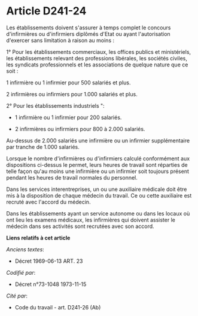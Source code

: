 # Article D241-24

Les établissements doivent s'assurer à temps complet le concours d'infirmières ou d'infirmiers diplômés d'Etat ou ayant
l'autorisation d'exercer sans limitation à raison au moins :

1° Pour les établissements commerciaux, les offices publics et ministériels, les établissements relevant des professions
libérales, les sociétés civiles, les syndicats professionnels et les associations de quelque nature que ce soit :

1 infirmière ou 1 infirmier pour 500 salariés et plus.

2 infirmières ou infirmiers pour 1.000 salariés et plus.

2° Pour les établissements industriels ":

- 1 infirmière ou 1 infirmier pour 200 salariés.

- 2 infirmières ou infirmiers pour 800 à 2.000 salariés.

Au-dessus de 2.000 salariés une infirmière ou un infirmier supplémentaire par tranche de 1.000 salariés.

Lorsque le nombre d'infirmières ou d'infirmiers calculé conformément aux dispositions ci-dessus le permet, leurs heures de
travail sont réparties de telle façon qu'au moins une infirmière ou un infirmier soit toujours présent pendant les heures de
travail normales du personnel.

Dans les services interentreprises, un ou une auxiliaire médicale doit être mis à la disposition de chaque médecin du
travail. Ce ou cette auxiliaire est recruté avec l'accord du médecin.

Dans les établissements ayant un service autonome ou dans les locaux où ont lieu les examens médicaux, les infirmières qui
doivent assister le médecin dans ses activités sont recrutées avec son accord.

**Liens relatifs à cet article**

_Anciens textes_:

  - Décret  1969-06-13 ART. 23

_Codifié par_:

  - Décret n°73-1048 1973-11-15

_Cité par_:

  - Code du travail - art. D241-26 (Ab)

